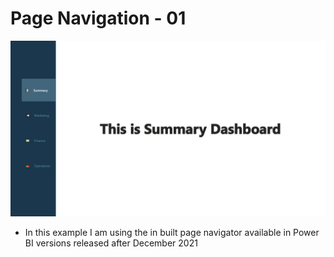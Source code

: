 # Page Navigation - 01

![Page Navigation - 01](https://github.com/preetparmar/Data-Visualization/blob/main/Power%20BI%20Projects/Page%20Navigation%20-%2001/Page%20Navigation.png)

- In this example I am using the in built page navigator available in Power BI versions released after December 2021
